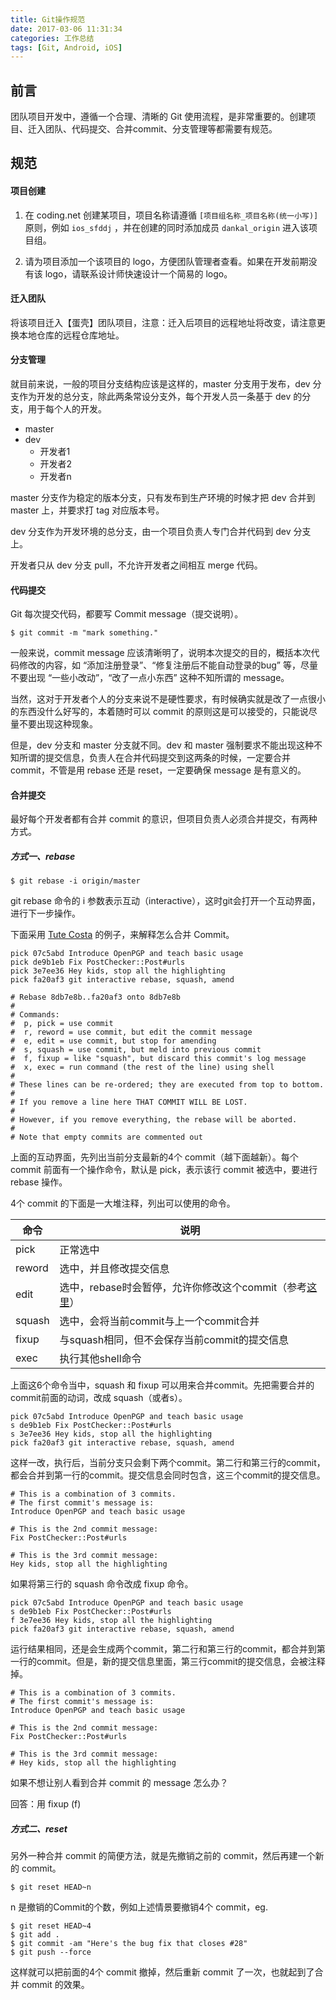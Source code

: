 ```yaml
---
title: Git操作规范
date: 2017-03-06 11:31:34
categories: 工作总结
tags: [Git, Android, iOS]
---
```


## 前言

团队项目开发中，遵循一个合理、清晰的 Git 使用流程，是非常重要的。创建项目、迁入团队、代码提交、合并commit、分支管理等都需要有规范。

<!-- more -->

## 规范

#### 项目创建

1. 在 coding.net 创建某项目，项目名称请遵循 `[项目组名称_项目名称(统一小写)]` 原则，例如 `ios_sfddj` ，并在创建的同时添加成员 `dankal_origin` 进入该项目组。

2. 请为项目添加一个该项目的 logo，方便团队管理者查看。如果在开发前期没有该 logo，请联系设计师快速设计一个简易的 logo。

#### 迁入团队

将该项目迁入【蛋壳】团队项目，注意：迁入后项目的远程地址将改变，请注意更换本地仓库的远程仓库地址。 

#### 分支管理

就目前来说，一般的项目分支结构应该是这样的，master 分支用于发布，dev 分支作为开发的总分支，除此两条常设分支外，每个开发人员一条基于 dev 的分支，用于每个人的开发。

- master
- dev
    - 开发者1
    - 开发者2
    - 开发者n

master 分支作为稳定的版本分支，只有发布到生产环境的时候才把 dev 合并到 master 上，并要求打 tag 对应版本号。

dev 分支作为开发环境的总分支，由一个项目负责人专门合并代码到 dev 分支上。

开发者只从 dev 分支 pull，不允许开发者之间相互 merge 代码。

#### 代码提交

Git 每次提交代码，都要写 Commit message（提交说明）。

```
$ git commit -m "mark something."
```

一般来说，commit message 应该清晰明了，说明本次提交的目的，概括本次代码修改的内容，如 “添加注册登录”、“修复注册后不能自动登录的bug” 等，尽量不要出现 “一些小改动”，“改了一点小东西” 这种不知所谓的 message。

当然，这对于开发者个人的分支来说不是硬性要求，有时候确实就是改了一点很小的东西没什么好写的，本着随时可以 commit 的原则这是可以接受的，只能说尽量不要出现这种现象。

但是，dev 分支和 master 分支就不同。dev 和 master 强制要求不能出现这种不知所谓的提交信息，负责人在合并代码提交到这两条的时候，一定要合并 commit，不管是用 rebase 还是 reset，一定要确保 message 是有意义的。

#### 合并提交

最好每个开发者都有合并 commit 的意识，但项目负责人必须合并提交，有两种方式。

##### 方式一、rebase

```
$ git rebase -i origin/master
```

git rebase 命令的 i 参数表示互动（interactive），这时git会打开一个互动界面，进行下一步操作。

下面采用 [Tute Costa](https://robots.thoughtbot.com/git-interactive-rebase-squash-amend-rewriting-history) 的例子，来解释怎么合并 Commit。

```
pick 07c5abd Introduce OpenPGP and teach basic usage
pick de9b1eb Fix PostChecker::Post#urls
pick 3e7ee36 Hey kids, stop all the highlighting
pick fa20af3 git interactive rebase, squash, amend

# Rebase 8db7e8b..fa20af3 onto 8db7e8b
#
# Commands:
#  p, pick = use commit
#  r, reword = use commit, but edit the commit message
#  e, edit = use commit, but stop for amending
#  s, squash = use commit, but meld into previous commit
#  f, fixup = like "squash", but discard this commit's log message
#  x, exec = run command (the rest of the line) using shell
#
# These lines can be re-ordered; they are executed from top to bottom.
#
# If you remove a line here THAT COMMIT WILL BE LOST.
#
# However, if you remove everything, the rebase will be aborted.
#
# Note that empty commits are commented out
```

上面的互动界面，先列出当前分支最新的4个 commit（越下面越新）。每个 commit 前面有一个操作命令，默认是 pick，表示该行 commit 被选中，要进行 rebase 操作。

4个 commit 的下面是一大堆注释，列出可以使用的命令。

命令 | 说明
---|---
pick | 正常选中
reword | 选中，并且修改提交信息
edit | 选中，rebase时会暂停，允许你修改这个commit（参考[这里](https://git-scm.com/book/en/v2)）
squash | 选中，会将当前commit与上一个commit合并
fixup | 与squash相同，但不会保存当前commit的提交信息
exec | 执行其他shell命令

上面这6个命令当中，squash 和 fixup 可以用来合并commit。先把需要合并的commit前面的动词，改成 squash（或者s）。

```
pick 07c5abd Introduce OpenPGP and teach basic usage
s de9b1eb Fix PostChecker::Post#urls
s 3e7ee36 Hey kids, stop all the highlighting
pick fa20af3 git interactive rebase, squash, amend
```

这样一改，执行后，当前分支只会剩下两个commit。第二行和第三行的commit，都会合并到第一行的commit。提交信息会同时包含，这三个commit的提交信息。

```
# This is a combination of 3 commits.
# The first commit's message is:
Introduce OpenPGP and teach basic usage

# This is the 2nd commit message:
Fix PostChecker::Post#urls

# This is the 3rd commit message:
Hey kids, stop all the highlighting
```

如果将第三行的 squash 命令改成 fixup 命令。

```
pick 07c5abd Introduce OpenPGP and teach basic usage
s de9b1eb Fix PostChecker::Post#urls
f 3e7ee36 Hey kids, stop all the highlighting
pick fa20af3 git interactive rebase, squash, amend
```

运行结果相同，还是会生成两个commit，第二行和第三行的commit，都合并到第一行的commit。但是，新的提交信息里面，第三行commit的提交信息，会被注释掉。

```
# This is a combination of 3 commits.
# The first commit's message is:
Introduce OpenPGP and teach basic usage

# This is the 2nd commit message:
Fix PostChecker::Post#urls

# This is the 3rd commit message:
# Hey kids, stop all the highlighting
```

如果不想让别人看到合并 commit 的 message 怎么办？

回答：用 fixup (f)

##### 方式二、reset

另外一种合并 commit 的简便方法，就是先撤销之前的 commit，然后再建一个新的 commit。

```
$ git reset HEAD~n 
```

n 是撤销的Commit的个数，例如上述情景要撤销4个 commit，eg.

```
$ git reset HEAD~4 
$ git add .
$ git commit -am "Here's the bug fix that closes #28"
$ git push --force
```

这样就可以把前面的4个 commit 撤掉，然后重新 commit 了一次，也就起到了合并 commit 的效果。
